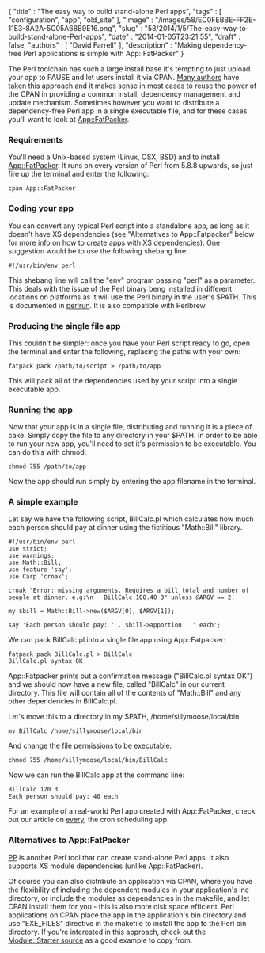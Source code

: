 {
   "title" : "The easy way to build stand-alone Perl apps",
   "tags" : [
      "configuration",
      "app",
      "old_site"
   ],
   "image" : "/images/58/EC0FEBBE-FF2E-11E3-8A2A-5C05A68B9E16.png",
   "slug" : "58/2014/1/5/The-easy-way-to-build-stand-alone-Perl-apps",
   "date" : "2014-01-05T23:21:55",
   "draft" : false,
   "authors" : [
      "David Farrell"
   ],
   "description" : "Making dependency-free Perl applications is simple with App::FatPacker"
}

The Perl toolchain has such a large install base it's tempting to just upload your app to PAUSE and let users install it via CPAN. [Many authors](https://metacpan.org/search?q=App%3A%3A) have taken this approach and it makes sense in most cases to reuse the power of the CPAN in providing a common install, dependency management and update mechanism. Sometimes however you want to distribute a dependency-free Perl app in a single executable file, and for these cases you'll want to look at [App::FatPacker](https://metacpan.org/pod/App::FatPacker).

### Requirements

You'll need a Unix-based system (Linux, OSX, BSD) and to install [App::FatPacker](https://metacpan.org/pod/App::FatPacker). It runs on every version of Perl from 5.8.8 upwards, so just fire up the terminal and enter the following:

``` prettyprint
cpan App::FatPacker
```

### Coding your app

You can convert any typical Perl script into a standalone app, as long as it doesn't have XS dependencies (see "Alternatives to App::Fatpacker" below for more info on how to create apps with XS dependencies). One suggestion would be to use the following shebang line:

``` prettyprint
#!/usr/bin/env perl
```

This shebang line will call the "env" program passing "perl" as a parameter. This deals with the issue of the Perl binary beng installed in different locations on platforms as it will use the Perl binary in the user's $PATH. This is documented in [perlrun](http://perldoc.perl.org/perlrun.html). It is also compatible with Perlbrew.

### Producing the single file app

This couldn't be simpler: once you have your Perl script ready to go, open the terminal and enter the following, replacing the paths with your own:

``` prettyprint
fatpack pack /path/to/script > /path/to/app
```

This will pack all of the dependencies used by your script into a single executable app.

### Running the app

Now that your app is in a single file, distributing and running it is a piece of cake. Simply copy the file to any directory in your $PATH. In order to be able to run your new app, you'll need to set it's permission to be executable. You can do this with chmod:

``` prettyprint
chmod 755 /path/to/app
```

Now the app should run simply by entering the app filename in the terminal.

### A simple example

Let say we have the following script, BillCalc.pl which calculates how much each person should pay at dinner using the fictitious "Math::Bill" library.

``` prettyprint
#!/usr/bin/env perl
use strict;
use warnings;
use Math::Bill;
use feature 'say';
use Carp 'croak';

croak "Error: missing arguments. Requires a bill total and number of people at dinner. e.g:\n   BillCalc 100.40 3" unless @ARGV == 2;

my $bill = Math::Bill->new($ARGV[0], $ARGV[1]);

say 'Each person should pay: ' . $bill->apportion . ' each';
```

We can pack BillCalc.pl into a single file app using App::Fatpacker:

``` prettyprint
fatpack pack BillCalc.pl > BillCalc
BillCalc.pl syntax OK
```

App::Fatpacker prints out a confirmation message ("BillCalc.pl syntax OK") and we should now have a new file, called "BillCalc" in our current directory. This file will contain all of the contents of "Math::Bill" and any other dependencies in BillCalc.pl.

Let's move this to a directory in my $PATH, /home/sillymoose/local/bin

``` prettyprint
mv BillCalc /home/sillymoose/local/bin
```

And change the file permissions to be executable:

``` prettyprint
chmod 755 /home/sillymoose/local/bin/BillCalc
```

Now we can run the BillCalc app at the command line:

``` prettyprint
BillCalc 120 3
Each person should pay: 40 each
```

For an example of a real-world Perl app created with App::FatPacker, check out our article on [every](http://perltricks.com/article/55/2013/12/22/Schedule-jobs-like-a-boss-with-every), the cron scheduling app.

### Alternatives to App::FatPacker

[PP](https://metacpan.org/pod/pp) is another Perl tool that can create stand-alone Perl apps. It also supports XS module dependencies (unlike App::FatPacker).

Of course you can also distribute an application via CPAN, where you have the flexibility of including the dependent modules in your application's inc directory, or include the modules as dependencies in the makefile, and let CPAN install them for you - this is also more disk space efficient. Perl applications on CPAN place the app in the application's bin directory and use "EXE\_FILES" directive in the makefile to install the app to the Perl bin directory. If you're interested in this approach, check out the [Module::Starter source](https://metacpan.org/source/XSAWYERX/Module-Starter-1.62) as a good example to copy from.

